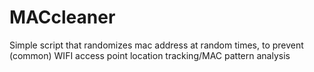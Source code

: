# MACcleaner
Simple script that randomizes mac address at random times, to prevent (common) WIFI access point location tracking/MAC pattern analysis
